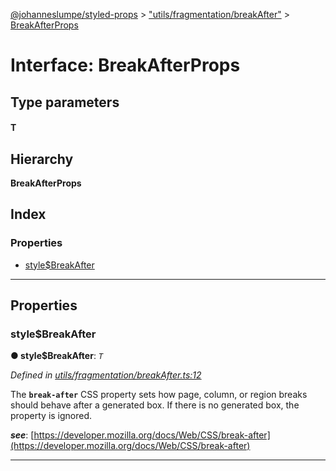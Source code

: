 [@johanneslumpe/styled-props](../README.md) > ["utils/fragmentation/breakAfter"](../modules/_utils_fragmentation_breakafter_.md) > [BreakAfterProps](../interfaces/_utils_fragmentation_breakafter_.breakafterprops.md)

# Interface: BreakAfterProps

## Type parameters
#### T 
## Hierarchy

**BreakAfterProps**

## Index

### Properties

* [style$BreakAfter](_utils_fragmentation_breakafter_.breakafterprops.md#style_breakafter)

---

## Properties

<a id="style_breakafter"></a>

###  style$BreakAfter

**● style$BreakAfter**: *`T`*

*Defined in [utils/fragmentation/breakAfter.ts:12](https://github.com/johanneslumpe/styled-props/blob/8e709f1/src/utils/fragmentation/breakAfter.ts#L12)*

The **`break-after`** CSS property sets how page, column, or region breaks should behave after a generated box. If there is no generated box, the property is ignored.

*__see__*: [https://developer.mozilla.org/docs/Web/CSS/break-after](https://developer.mozilla.org/docs/Web/CSS/break-after)

___

